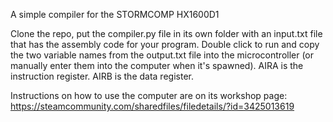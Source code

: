 A simple compiler for the STORMCOMP HX1600D1

Clone the repo, put the compiler.py file in its own folder with an input.txt file that has the assembly code for your program.
Double click to run and copy the two variable names from the output.txt file into the microcontroller (or manually enter them into the computer when it's spawned).
AIRA is the instruction register.
AIRB is the data register.

Instructions on how to use the computer are on its workshop page:
https://steamcommunity.com/sharedfiles/filedetails/?id=3425013619
